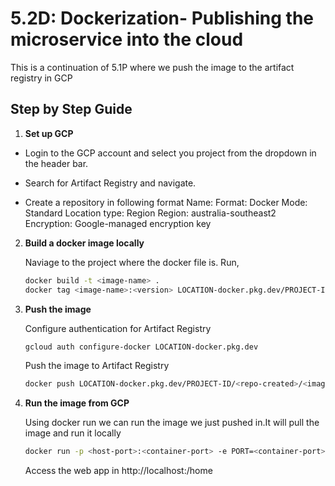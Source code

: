 # 5.2D: Dockerization- Publishing the microservice into the cloud

This is a continuation of 5.1P where we push the image to the artifact registry in GCP

## Step by Step Guide


1. **Set up GCP**
   
  * Login to the GCP account and select you project from the dropdown in the header bar.

  * Search for Artifact Registry and navigate.

  * Create a repository in following format
    Name: <Write any name>
    Format: Docker
    Mode: Standard
    Location type: Region
    Region: australia-southeast2
    Encryption: Google-managed encryption key 


2. **Build a docker image locally**
   
    Naviage to the project where the docker file is.
    Run,

    ```bash
    docker build -t <image-name> .  
    docker tag <image-name>:<version> LOCATION-docker.pkg.dev/PROJECT-ID/<repo-created>/<image-name>:<version>


3. **Push the image**    

    Configure authentication for Artifact Registry

    ```bash
    gcloud auth configure-docker LOCATION-docker.pkg.dev
    ```

    Push the image to Artifact Registry
    
    ```bash
    docker push LOCATION-docker.pkg.dev/PROJECT-ID/<repo-created>/<image-name>:<version>
    ```

4. **Run the image from GCP**

    Using docker run  we can run the image we just pushed in.It will pull the image and run it locally

    ```bash
    docker run -p <host-port>:<container-port> -e PORT=<container-port> LOCATION-docker.pkg.dev/PROJECT-ID/<repo-created>/<image-name>:<version>
    ```

    Access the web app in http://localhost:<host-port>/home     


